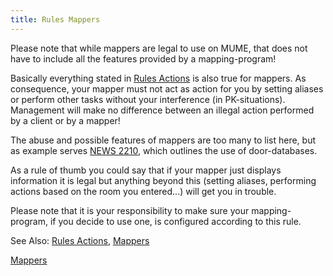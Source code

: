 ```yaml
---
title: Rules Mappers
---
```


Please note that while mappers are legal to use on MUME, that does not
have to include all the features provided by a mapping-program!

Basically everything stated in [Rules Actions](Rules_Actions "wikilink")
is also true for mappers. As consequence, your mapper must not act as
action for you by setting aliases or perform other tasks without your
interference (in PK-situations). Management will make no difference
between an illegal action performed by a client or by a mapper!

The abuse and possible features of mappers are too many to list here,
but as example serves [NEWS 2210](http://mume.org/Import/News/2210.php),
which outlines the use of door-databases.

As a rule of thumb you could say that if your mapper just displays
information it is legal but anything beyond this (setting aliases,
performing actions based on the room you entered...) will get you in
trouble.

Please note that it is your responsibility to make sure your
mapping-program, if you decide to use one, is configured according to
this rule.

See Also: [Rules Actions](Rules_Actions "wikilink"),
[Mappers](Mapper "wikilink")

[Mappers](Category:Rules "wikilink")